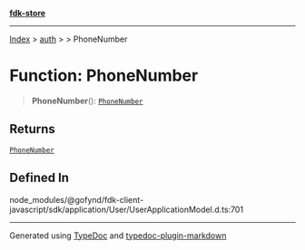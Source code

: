 [**fdk-store**](../../../README.md)
***

[Index](../../../API.md) > [auth](../../README.md) > [<internal>](../README.md) > PhoneNumber

# Function: PhoneNumber

> **PhoneNumber**(): [`PhoneNumber`](../type-aliases/type-alias.PhoneNumber.md)

## Returns

[`PhoneNumber`](../type-aliases/type-alias.PhoneNumber.md)

## Defined In

node\_modules/@gofynd/fdk-client-javascript/sdk/application/User/UserApplicationModel.d.ts:701

***
Generated using [TypeDoc](https://typedoc.org/) and [typedoc-plugin-markdown](https://www.npmjs.com/package/typedoc-plugin-markdown)
